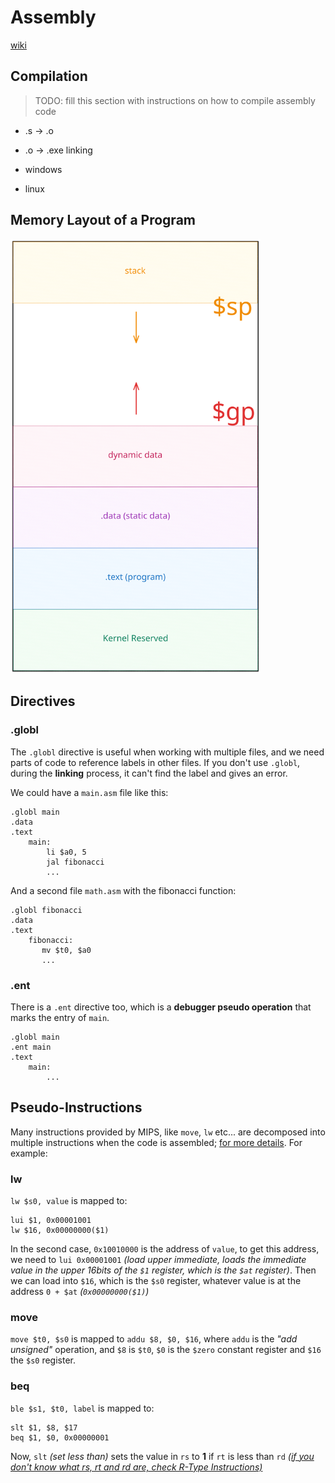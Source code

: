 # Assembly

[wiki](https://en.wikibooks.org/wiki/MIPS_Assembly)

## Compilation 

> TODO: fill this section with instructions on how to compile assembly code

- .s -> .o
- .o -> .exe linking

- windows
- linux

## Memory Layout of a Program

<div style="max-width: 400px">

![memory layout](./memory-layout.svg) 

</div>


## Directives 

### .globl

The `.globl` directive is useful when working with multiple files, and we need parts of code to reference labels in other files. If you don't use `.globl`, during the **linking** process, it can't find the label and gives an error. 

We could have a `main.asm` file like this:

```armasm
.globl main
.data
.text
    main: 
        li $a0, 5
        jal fibonacci
        ...
```

And a second file `math.asm` with the fibonacci function:

```armasm
.globl fibonacci
.data
.text
    fibonacci:
       mv $t0, $a0 
       ...
```

### .ent

There is a `.ent` directive too, which is a **debugger pseudo operation** that marks the entry of `main`.

```armasm
.globl main
.ent main
.text
    main:
        ...
```


## Pseudo-Instructions


Many instructions provided by MIPS, like `move`, `lw` etc... are decomposed into multiple instructions when the code is assembled; [for more details](https://en.wikibooks.org/wiki/MIPS_Assembly/Pseudoinstructions). For example:

### lw

`lw $s0, value` is mapped to:

```armasm
lui $1, 0x00001001
lw $16, 0x00000000($1)
```

In the second case, `0x10010000` is the address of `value`, to get this address, we need to `lui 0x00001001` _(load upper immediate, loads the immediate value in the upper 16bits of the `$1` register, which is the `$at` register)_. Then we can load into `$16`, which is the `$s0` register, whatever value is at the address `0 + $at` _(`0x00000000($1)`)_

### move

`move $t0, $s0` is mapped to `addu $8, $0, $16`, where `addu` is the _"add unsigned"_ operation, and `$8` is `$t0`, `$0` is the `$zero` constant register and `$16` the `$s0` register.

### beq

`ble $s1, $t0, label` is mapped to:

```armasm
slt $1, $8, $17
beq $1, $0, 0x00000001
```

Now, `slt` _(set less than)_ sets the value in `rs` to **1** if `rt` is less than `rd` [_(if you don't know what rs, rt and rd are, check R-Type Instructions)_](./mips.md#r-type-instructions)
